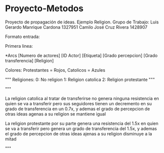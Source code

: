 # Proyecto-Metodos
Proyecto de propagación de ideas.
Ejemplo Religion.
Grupo de Trabajo:
Luis Gerardo Manrique Cardona
1327951
Camilo José Cruz Rivera
1428907


Formato entrada:

Primera linea:



*Arcs [Numero de actores]
[ID Actor] [Etiqueta] [Grado percepcion] [Grado transferencia] [Religion]


Colores: Protestantes = Rojos, Catolicos = Azules

"""
Religiones:
0: No religion
1: Religion catolica
2: Religion protestante
"""


"""

La religion catolica al tratar de transferirse no genera ninguna resistencia en quien se va a transferir
pero sus seguidores tienen un decremento en su grado de transferencia en un 0.7x, y ademas el grado de percepcion
de otras ideas agenas a su religion se mantiene igual

La religion protestante por su parte genera una resistencia del 1.5x en quien se va a transferir pero genera
un grado de transferencia del 1.5x, y ademas el grado de percepcion de otras ideas ajenas a su religion disminuye
a la mitad

"""